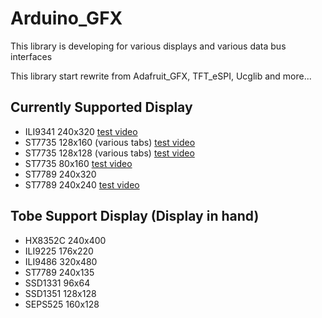 # Arduino_GFX
This library is developing for various displays and various data bus interfaces

This library start rewrite from Adafruit_GFX, TFT_eSPI, Ucglib and more...

## Currently Supported Display
- ILI9341 240x320 [test video](https://youtu.be/NtlEEL7MkQY)
- ST7735 128x160 (various tabs) [test video](https://youtu.be/eRBSSD_N9II)
- ST7735 128x128 (various tabs) [test video](https://youtu.be/6rueSV2Ee6c)
- ST7735 80x160 [test video](https://youtu.be/qESHDuYo_Mk)
- ST7789 240x320
- ST7789 240x240 [test video](https://youtu.be/Z27zYg5uAsk)

## Tobe Support Display (Display in hand)
- HX8352C 240x400
- ILI9225 176x220
- ILI9486 320x480
- ST7789 240x135
- SSD1331 96x64
- SSD1351 128x128
- SEPS525 160x128
